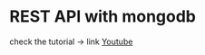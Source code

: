 # REST API with mongodb

check the tutorial -> link
[Youtube](https://www.youtube.com/watch?v=fgTGADljAeg)
